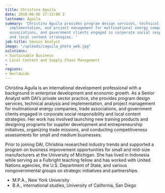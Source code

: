 ```yaml
---
title: Christina Aguila
date: 2018-06-06 17:13:00 Z
lastname: Aguila
summary: 'Christina Aguila provides program design services, technical analysis and
  implementation, and project management for multinational energy companies, trade
  associations, and government clients engaged in corporate social responsibility
  and local content strategies. '
job-title: Senior Analyst
image: "/uploads/caguila_photo_web.jpg"
solutions:
- Sustainable Business
- Local Content and Supply Chain Management
- 
regions:
- Worldwide
---
```


Christina Aguila is an international development professional with a background in enterprise development and economic growth. As a Senior Analyst with DAI’s private sector practice, she provides program design services, technical analysis and implementation, and project management for multinational energy companies, trade associations, and government clients engaged in corporate social responsibility and local content strategies. Her work has involved launching new training products and designing programs for supplier development and entrepreneurship initiatives, organizing trade missions, and conducting competitiveness assessments for small and medium businesses.

Prior to joining DAI, Christina researched industry trends and supported a program on business improvement opportunities for small and mid-size manufacturers at the University of Michigan. She has lived in Indonesia while serving as a Fulbright teaching fellow and has worked with United Nations agencies, the U.S. Department of State, and various nongovernmental groups on strategic initiatives and partnerships.

* M.P.A., New York University
* B.A., international studies, University of California, San Diego